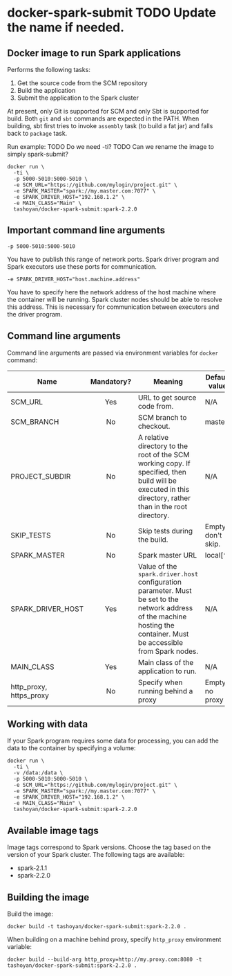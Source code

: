 # docker-spark-submit TODO Update the name if needed.

## Docker image to run Spark applications

Performs the following tasks:
1. Get the source code from the SCM repository
1. Build the application
1. Submit the application to the Spark cluster

At present, only Git is supported for SCM and only Sbt is supported for build. Both `git` and `sbt` commands are expected in the PATH.
When building, sbt first tries to invoke `assembly` task (to build a fat jar) and falls back to `package` task.

Run example:
TODO Do we need -ti?
TODO Can we rename the image to simply spark-submit?
```
docker run \
  -ti \
  -p 5000-5010:5000-5010 \
  -e SCM_URL="https://github.com/mylogin/project.git" \
  -e SPARK_MASTER="spark://my.master.com:7077" \
  -e SPARK_DRIVER_HOST="192.168.1.2" \
  -e MAIN_CLASS="Main" \
  tashoyan/docker-spark-submit:spark-2.2.0
```

## Important command line arguments

`-p 5000-5010:5000-5010`

You have to publish this range of network ports. Spark driver program and Spark executors use these ports for communication.

`-e SPARK_DRIVER_HOST="host.machine.address"`

You have to specify here the network address of the host machine where the container will be running. Spark cluster nodes
should be able to resolve this address. This is necessary for communication between executors and the driver program.

## Command line arguments

Command line arguments are passed via environment variables for `docker` command:

| Name | Mandatory? | Meaning | Default value |
| ---- |:----------:| ------- | ------------- |
| SCM_URL | Yes | URL to get source code from. | N/A |
| SCM_BRANCH | No | SCM branch to checkout. | master |
| PROJECT_SUBDIR | No | A relative directory to the root of the SCM working copy. If specified, then build will be executed in this directory, rather than in the root directory. | N/A |
| SKIP_TESTS | No | Skip tests during the build. | Empty, don't skip. |
| SPARK_MASTER | No | Spark master URL | local[*] |
| SPARK_DRIVER_HOST | Yes | Value of the `spark.driver.host` configuration parameter. Must be set to the network address of the machine hosting the container. Must be accessible from Spark nodes. | N/A |
| MAIN_CLASS | Yes | Main class of the application to run. | N/A |
| http_proxy, https_proxy | No | Specify when running behind a proxy | Empty, no proxy |

## Working with data

If your Spark program requires some data for processing, you can add the data to the container by specifying a volume:

```
docker run \
  -ti \
  -v /data:/data \
  -p 5000-5010:5000-5010 \
  -e SCM_URL="https://github.com/mylogin/project.git" \
  -e SPARK_MASTER="spark://my.master.com:7077" \
  -e SPARK_DRIVER_HOST="192.168.1.2" \
  -e MAIN_CLASS="Main" \
  tashoyan/docker-spark-submit:spark-2.2.0
```

## Available image tags

Image tags correspond to Spark versions. Choose the tag based on the version of your Spark cluster.
The following tags are available:
* spark-2.1.1
* spark-2.2.0

## Building the image

Build the image:
```
docker build -t tashoyan/docker-spark-submit:spark-2.2.0 .
```
When building on a machine behind proxy, specify `http_proxy` environment variable:
```
docker build --build-arg http_proxy=http://my.proxy.com:8080 -t tashoyan/docker-spark-submit:spark-2.2.0 .
```

